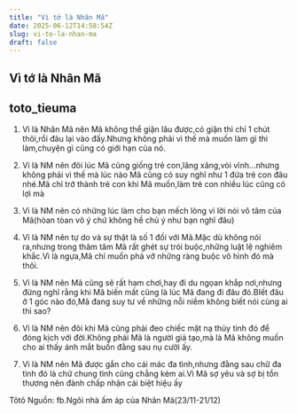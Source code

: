 ```yaml
---
title: "Vì tớ là Nhân Mã"
date: 2025-06-12T14:58:54Z
slug: vi-to-la-nhan-ma
draft: false
---
```


## Vì tớ là Nhân Mã

## toto_tieuma

1. Vì là Nhân Mã nên Mã không thể giận lâu được,có giận thì chỉ 1 chút thôi,rồi đâu lại vào đấy.Nhưng không phải vì thế mà muốn làm gì thì làm,chuyện gì cũng có giới hạn của nó.
 
2. Vì là NM nên đôi lúc Mã cũng giống trẻ con,lăng xăng,vòi vĩnh...nhưng không phải vì thế mà lúc nào Mã cũng có suy nghĩ như 1 đứa trẻ con đâu nhé.Mã chỉ trở thành trẻ con khi Mã muốn,làm trẻ con nhiều lúc cũng có lợi mà
 
3. Vì là NM nên có những lúc làm cho bạn mếch lòng vì lời nói vô tâm của Mã(hòan tòan vô ý chứ không hề chủ ý như bạn nghĩ đâu)
 
4. Vì là NM nên tự do và sự thật là số 1 đối với Mã.Mặc dù không nói ra,nhưng trong thâm tâm Mã rất ghét sự trói buộc,những luật lệ nghiêm khắc.Vì là ngựa,Mã chỉ muốn phá vỡ những ràng buộc vô hình đó mà thôi.
 
5. Vì là NM nên Mã cũng sẽ rất ham chơi,hay đi du ngọan khắp nơi,nhưng đừng nghĩ rằng khi Mã biến mất cũng là lúc Mã đang đi đâu đó.BIết đâu ở 1 góc nào đó,Mã đang suy tư về những nỗi niềm không biết nói cùng ai thì sao?
 
6. Vì là NM nên đôi khi Mã cũng phải đeo chiếc mặt nạ thủy tinh đó để đóng kịch với đời.Không phải Mã là người giả tạo,mà là Mã không muốn cho ai thấy ánh mắt buồn đằng sau nụ cười ấy.
 
7. Vì là NM nên Mã được gắn cho cái mác đa tình,nhưng đằng sau chữ đa tình đó là chữ chung tình cũng chẳng kém ai.Vì Mã sợ yêu và sợ bị tổn thương nên đành chấp nhận cái biệt hiệu ấy
 
Tôtô
Nguồn: fb.Ngôi nhà ấm áp của Nhân Mã(23/11-21/12)
